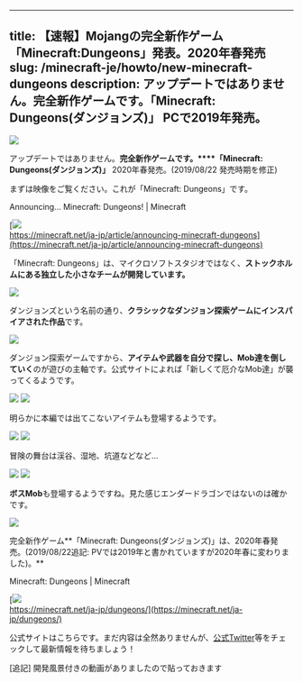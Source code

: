 
---
title: 【速報】Mojangの完全新作ゲーム「Minecraft:Dungeons」発表。2020年春発売
slug: /minecraft-je/howto/new-minecraft-dungeons
description: アップデートではありません。完全新作ゲームです。「Minecraft: Dungeons(ダンジョンズ)」 PCで2019年発売。
---

![](https://cdn-ak.f.st-hatena.com/images/fotolife/s/sasigume/20210208/20210208105818.png)

アップデートではありません。**完全新作ゲームです。****「Minecraft: Dungeons(ダンジョンズ)」** 2020年春発売。(2019/08/22 発売時期を修正)

まずは映像をご覧ください。これが「Minecraft: Dungeons」です。

Announcing… Minecraft: Dungeons! | Minecraft

[![](https://cdn-ak.f.st-hatena.com/images/fotolife/s/sasigume/20210208/20210208115541.png)  
https://minecraft.net/ja-jp/article/announcing-minecraft-dungeons](https://minecraft.net/ja-jp/article/announcing-minecraft-dungeons)

「Minecraft: Dungeons」は、マイクロソフトスタジオではなく、**ストックホルムにある独立した小さなチームが開発しています。**

![](https://cdn-ak.f.st-hatena.com/images/fotolife/s/sasigume/20210208/20210208115545.png)

ダンジョンズという名前の通り、**クラシックなダンジョン探索ゲームにインスパイアされた作品**です。

![](https://cdn-ak.f.st-hatena.com/images/fotolife/s/sasigume/20210208/20210208115549.png)

ダンジョン探索ゲームですから、**アイテムや武器を自分で探し、Mob達を倒していく**のが遊びの主軸です。公式サイトによれば「新しくて厄介なMob達」が襲ってくるようです。

![](https://cdn-ak.f.st-hatena.com/images/fotolife/s/sasigume/20210208/20210208115556.png) ![](https://cdn-ak.f.st-hatena.com/images/fotolife/s/sasigume/20210208/20210208115600.png)

明らかに本編では出てこないアイテムも登場するようです。

![](https://cdn-ak.f.st-hatena.com/images/fotolife/s/sasigume/20210208/20210208115552.png) ![](https://cdn-ak.f.st-hatena.com/images/fotolife/s/sasigume/20210208/20210208115605.png)

冒険の舞台は渓谷、湿地、坑道などなど…

![](https://cdn-ak.f.st-hatena.com/images/fotolife/s/sasigume/20210208/20210208115608.png) ![](https://cdn-ak.f.st-hatena.com/images/fotolife/s/sasigume/20210208/20210208115613.png)

**ボスMob**も登場するようですね。見た感じエンダードラゴンではないのは確かです。

![](https://cdn-ak.f.st-hatena.com/images/fotolife/s/sasigume/20210208/20210208115617.png)

完全新作ゲーム**「Minecraft: Dungeons(ダンジョンズ)」は、2020年春発売。(2019/08/22追記: PVでは2019年と書かれていますが2020年春に変わりました)。**

Minecraft: Dungeons | Minecraft

[![](https://cdn-ak.f.st-hatena.com/images/fotolife/s/sasigume/20210208/20210208115621.png)  
https://minecraft.net/ja-jp/dungeons/](https://minecraft.net/ja-jp/dungeons/)

公式サイトはこちらです。まだ内容は全然ありませんが、[公式Twitter](https://twitter.com/minecraft)等をチェックして最新情報を待ちましょう！

\[追記\] 開発風景付きの動画がありましたので貼っておきます
